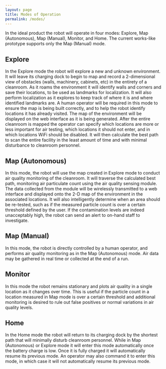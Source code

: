 ```yaml
---
layout: page
title: Modes of Operation
permalink: /modes/
---
```


In the ideal product the robot will operate in four modes: Explore, Map (Autonomous), Map
(Manual), Monitor, and Home. The current works-like prototype supports only the Map
(Manual) mode.

## Explore

In the Explore mode the robot will explore a new and unknown environment. It will leave its
charging dock to begin to map and record a 2-dimensional view of obstacles (walls, machinery,
cabinets, etc) in the entirety of a cleanroom. As it roams the environment it will identify walls
and corners and save their locations, to be used as landmarks for localization. It will also perform
localization as it explores to keep track of where it is and where identified landmarks are. A
human operator will be required in this mode to ensure the map is being built correctly, and to
help the robot identify locations it has already visited. The map of the environment will be
displayed on the web interface as it is being generated. After the entire cleanroom is mapped the
operator can specify which locations are more or less important for air testing, which locations it
should not enter, and in which locations WiFi should be disabled. It will then calculate the best
path to scan the entire facility in the least amount of time and with minimal disturbance to
cleanroom personnel.

## Map (Autonomous)

In this mode, the robot will use the map created in Explore mode to conduct air quality
monitoring of the cleanroom. It will traverse the calculated best path, monitoring air particulate
count using the air quality sensing module. The data collected from the module will be wirelessly
transmitted to a web interface and displayed onto the 2-D map of the environment in the
associated locations. It will also intelligently determine when an area should be re-tested, such as
if the measured particle count is over a certain threshold defined by the user. If the contamination
levels are indeed unacceptably high, the robot can send an alert to on-hand staff to investigate.

## Map (Manual)

In this mode, the robot is directly controlled by a human operator, and performs air quality
monitoring as in the Map (Autonomous) mode. Air data may be gathered in real time or
collected at the end of a run.

## Monitor

In this mode the robot remains stationary and plots air quality in a single location as it changes
over time. This is useful if the particle count in a location measured in Map mode is over a
certain threshold and additional monitoring is desired to rule out false positives or normal
variations in air quality levels.

## Home

In the Home mode the robot will return to its charging dock by the shortest path that will
minimally disturb cleanroom personnel. While in Map (Autonomous) or Explore mode it will
enter this mode automatically once the battery charge is low. Once it is fully charged it will
automatically resume its previous mode. An operator may also command it to enter this mode, in
which case it will not automatically resume its previous mode.
